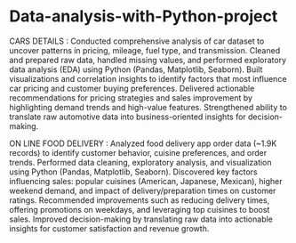 # Data-analysis-with-Python-project
CARS DETAILS :
Conducted comprehensive analysis of car dataset to uncover patterns in pricing, mileage, fuel type, and transmission.
Cleaned and prepared raw data, handled missing values, and performed exploratory data analysis (EDA) using Python (Pandas, Matplotlib, Seaborn).
Built visualizations and correlation insights to identify factors that most influence car pricing and customer buying preferences.
Delivered actionable recommendations for pricing strategies and sales improvement by highlighting demand trends and high-value features.
Strengthened ability to translate raw automotive data into business-oriented insights for decision-making.


ON LINE FOOD DELIVERY :
Analyzed food delivery app order data (~1.9K records) to identify customer behavior, cuisine preferences, and order trends.
Performed data cleaning, exploratory analysis, and visualization using Python (Pandas, Matplotlib, Seaborn).
Discovered key factors influencing sales: popular cuisines (American, Japanese, Mexican), higher weekend demand, and impact of delivery/preparation times on customer ratings.
Recommended improvements such as reducing delivery times, offering promotions on weekdays, and leveraging top cuisines to boost sales.
Improved decision-making by translating raw data into actionable insights for customer satisfaction and revenue growth.

